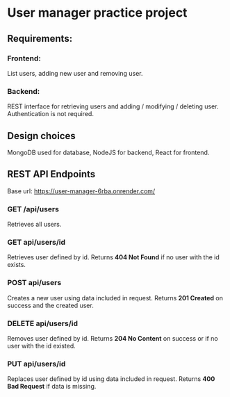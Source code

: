 # User manager practice project

## Requirements:
### Frontend:
List users, adding new user and removing user.

### Backend:
REST interface for retrieving users and adding / modifying / deleting user.
Authentication is not required.

## Design choices 
MongoDB used for database, NodeJS for backend, React for frontend.

## REST API Endpoints
Base url: https://user-manager-6rba.onrender.com/

### GET /api/users
Retrieves all users.

### GET api/users/id  
Retrieves user defined by id. Returns __404 Not Found__ if no user with the id exists.

### POST api/users
Creates a new user using data included in request. Returns __201 Created__ on success and the created user.

### DELETE api/users/id
Removes user defined by id. Returns __204 No Content__ on success or if no user with the id existed.

### PUT api/users/id  
Replaces user defined by id using data included in request. Returns __400 Bad Request__ if data is missing.
